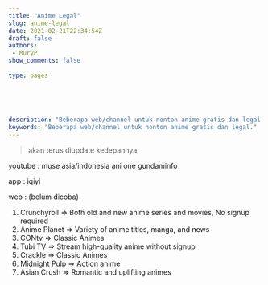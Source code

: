 ```yaml
---
title: "Anime Legal"
slug: anime-legal
date: 2021-02-21T22:34:54Z
draft: false 
authors:
 - MuryP
show_comments: false 
 
type: pages 
 

 
 
 
description: "Beberapa web/channel untuk nonton anime gratis dan legal." 
keywords: "Beberapa web/channel untuk nonton anime gratis dan legal." 
--- 
```

> akan terus diupdate kedepannya

youtube :
muse asia/indonesia
ani one
gundaminfo

app :
iqiyi


web : (belum dicoba)
1.	Crunchyroll	=> Both old and new anime series and movies, No signup required
2.	Anime Planet	=> Variety of anime titles, manga, and news
3.	CONtv	=> Classic Animes
4.	Tubi TV	=> Stream high-quality anime without signup
5.	Crackle	=> Classic Animes
6.	Midnight Pulp	=> Action anime
7.	Asian Crush	=> Romantic and uplifting animes

